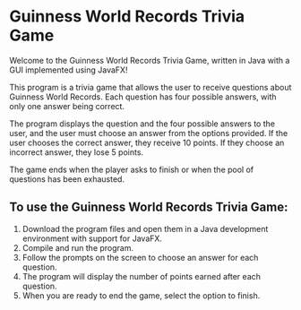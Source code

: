 # Guinness World Records Trivia Game

Welcome to the Guinness World Records Trivia Game, written in Java with a GUI implemented using JavaFX!

This program is a trivia game that allows the user to receive questions about Guinness World Records. Each question has four possible answers, with only one answer being correct.

The program displays the question and the four possible answers to the user, and the user must choose an answer from the options provided. If the user chooses the correct answer, they receive 10 points. If they choose an incorrect answer, they lose 5 points.

The game ends when the player asks to finish or when the pool of questions has been exhausted.

## To use the Guinness World Records Trivia Game:

1. Download the program files and open them in a Java development environment with support for JavaFX.
2. Compile and run the program.
3. Follow the prompts on the screen to choose an answer for each question.
4. The program will display the number of points earned after each question.
5. When you are ready to end the game, select the option to finish.
